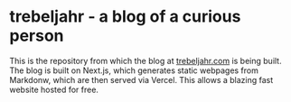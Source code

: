 # trebeljahr - a blog of a curious person

This is the repository from which the blog at [trebeljahr.com](trebeljahr.com) is being built. The blog is built on Next.js, which generates static webpages from Markdonw, which are then served via Vercel. This allows a blazing fast website hosted for free. 
